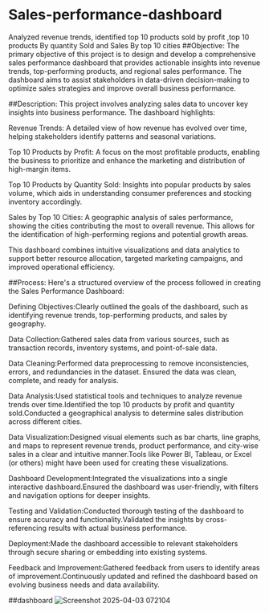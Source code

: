 
# Sales-performance-dashboard
Analyzed revenue trends, identified top 10 products sold by profit ,top 10 products By quantity Sold and Sales By top 10 cities
##Objective:
The primary objective of this project is to design and develop a comprehensive sales performance dashboard that provides actionable insights into revenue trends, top-performing products, and regional sales performance. The dashboard aims to assist stakeholders in data-driven decision-making to optimize sales strategies and improve overall business performance.

##Description:
This project involves analyzing sales data to uncover key insights into business performance. The dashboard highlights:

Revenue Trends: A detailed view of how revenue has evolved over time, helping stakeholders identify patterns and seasonal variations.

Top 10 Products by Profit: A focus on the most profitable products, enabling the business to prioritize and enhance the marketing and distribution of high-margin items.

Top 10 Products by Quantity Sold: Insights into popular products by sales volume, which aids in understanding consumer preferences and stocking inventory accordingly.

Sales by Top 10 Cities: A geographic analysis of sales performance, showing the cities contributing the most to overall revenue. This allows for the identification of high-performing regions and potential growth areas.

This dashboard combines intuitive visualizations and data analytics to support better resource allocation, targeted marketing campaigns, and improved operational efficiency.

##Process:
Here's a structured overview of the process followed in creating the Sales Performance Dashboard:

Defining Objectives:Clearly outlined the goals of the dashboard, such as identifying revenue trends, top-performing products, and sales by geography.

Data Collection:Gathered sales data from various sources, such as transaction records, inventory systems, and point-of-sale data.

Data Cleaning:Performed data preprocessing to remove inconsistencies, errors, and redundancies in the dataset. Ensured the data was clean, complete, and ready for analysis.

Data Analysis:Used statistical tools and techniques to analyze revenue trends over time.Identified the top 10 products by profit and quantity sold.Conducted a geographical analysis to determine sales distribution across different cities.

Data Visualization:Designed visual elements such as bar charts, line graphs, and maps to represent revenue trends, product performance, and city-wise sales in a clear and intuitive manner.Tools like Power BI, Tableau, or Excel (or others) might have been used for creating these visualizations.

Dashboard Development:Integrated the visualizations into a single interactive dashboard.Ensured the dashboard was user-friendly, with filters and navigation options for deeper insights.

Testing and Validation:Conducted thorough testing of the dashboard to ensure accuracy and functionality.Validated the insights by cross-referencing results with actual business performance.

Deployment:Made the dashboard accessible to relevant stakeholders through secure sharing or embedding into existing systems.

Feedback and Improvement:Gathered feedback from users to identify areas of improvement.Continuously updated and refined the dashboard based on evolving business needs and data availability.

##dashboard
![Screenshot 2025-04-03 072104](https://github.com/user-attachments/assets/650a3b1d-dc6e-4621-87f2-196297498214)




